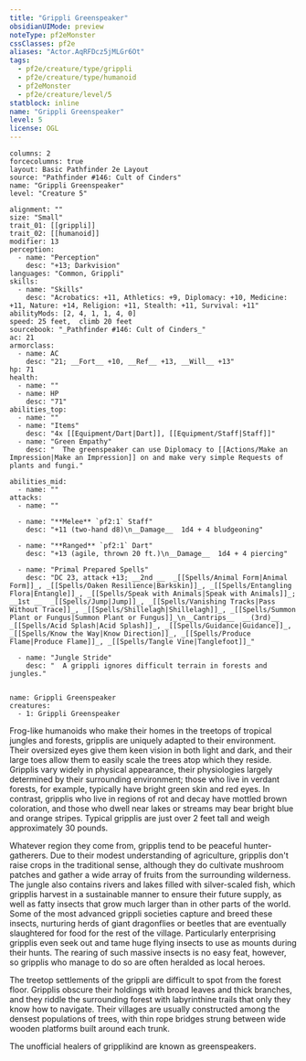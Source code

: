 ```yaml
---
title: "Grippli Greenspeaker"
obsidianUIMode: preview
noteType: pf2eMonster
cssClasses: pf2e
aliases: "Actor.AqRFDcz5jMLGr6Ot" 
tags:
  - pf2e/creature/type/grippli
  - pf2e/creature/type/humanoid
  - pf2eMonster
  - pf2e/creature/level/5
statblock: inline
name: "Grippli Greenspeaker"
level: 5
license: OGL
---
```


```statblock
columns: 2
forcecolumns: true
layout: Basic Pathfinder 2e Layout
source: "Pathfinder #146: Cult of Cinders"
name: "Grippli Greenspeaker"
level: "Creature 5"

alignment: ""
size: "Small"
trait_01: [[grippli]]
trait_02: [[humanoid]]
modifier: 13
perception:
  - name: "Perception"
    desc: "+13; Darkvision"
languages: "Common, Grippli"
skills:
  - name: "Skills"
    desc: "Acrobatics: +11, Athletics: +9, Diplomacy: +10, Medicine: +11, Nature: +14, Religion: +11, Stealth: +11, Survival: +11"
abilityMods: [2, 4, 1, 1, 4, 0]
speed: 25 feet,  climb 20 feet
sourcebook: "_Pathfinder #146: Cult of Cinders_"
ac: 21
armorclass:
  - name: AC
    desc: "21; __Fort__ +10, __Ref__ +13, __Will__ +13"
hp: 71
health:
  - name: ""
  - name: HP
    desc: "71"
abilities_top:
  - name: ""
  - name: "Items"
    desc: "4x [[Equipment/Dart|Dart]], [[Equipment/Staff|Staff]]"
  - name: "Green Empathy"
    desc: "  The greenspeaker can use Diplomacy to [[Actions/Make an Impression|Make an Impression]] on and make very simple Requests of plants and fungi."

abilities_mid:
  - name: ""
attacks:
  - name: ""

  - name: "**Melee** `pf2:1` Staff"
    desc: "+11 (two-hand d8)\n__Damage__  1d4 + 4 bludgeoning"

  - name: "**Ranged** `pf2:1` Dart"
    desc: "+13 (agile, thrown 20 ft.)\n__Damage__  1d4 + 4 piercing"

  - name: "Primal Prepared Spells"
    desc: "DC 23, attack +13; __2nd __  _[[Spells/Animal Form|Animal Form]]_, _[[Spells/Oaken Resilience|Barkskin]]_, _[[Spells/Entangling Flora|Entangle]]_, _[[Spells/Speak with Animals|Speak with Animals]]_; __1st __  _[[Spells/Jump|Jump]]_, _[[Spells/Vanishing Tracks|Pass Without Trace]]_, _[[Spells/Shillelagh|Shillelagh]]_, _[[Spells/Summon Plant or Fungus|Summon Plant or Fungus]]_\n__Cantrips__  __(3rd)__ _[[Spells/Acid Splash|Acid Splash]]_, _[[Spells/Guidance|Guidance]]_, _[[Spells/Know the Way|Know Direction]]_, _[[Spells/Produce Flame|Produce Flame]]_, _[[Spells/Tangle Vine|Tanglefoot]]_"

  - name: "Jungle Stride"
    desc: "  A grippli ignores difficult terrain in forests and jungles."
 
```

```encounter-table
name: Grippli Greenspeaker
creatures:
  - 1: Grippli Greenspeaker
```



Frog-like humanoids who make their homes in the treetops of tropical jungles and forests, gripplis are uniquely adapted to their environment. Their oversized eyes give them keen vision in both light and dark, and their large toes allow them to easily scale the trees atop which they reside. Gripplis vary widely in physical appearance, their physiologies largely determined by their surrounding environment; those who live in verdant forests, for example, typically have bright green skin and red eyes. In contrast, gripplis who live in regions of rot and decay have mottled brown coloration, and those who dwell near lakes or streams may bear bright blue and orange stripes. Typical gripplis are just over 2 feet tall and weigh approximately 30 pounds.

Whatever region they come from, gripplis tend to be peaceful hunter-gatherers. Due to their modest understanding of agriculture, gripplis don't raise crops in the traditional sense, although they do cultivate mushroom patches and gather a wide array of fruits from the surrounding wilderness. The jungle also contains rivers and lakes filled with silver-scaled fish, which gripplis harvest in a sustainable manner to ensure their future supply, as well as fatty insects that grow much larger than in other parts of the world. Some of the most advanced grippli societies capture and breed these insects, nurturing herds of giant dragonflies or beetles that are eventually slaughtered for food for the rest of the village. Particularly enterprising gripplis even seek out and tame huge flying insects to use as mounts during their hunts. The rearing of such massive insects is no easy feat, however, so gripplis who manage to do so are often heralded as local heroes.

The treetop settlements of the grippli are difficult to spot from the forest floor. Gripplis obscure their holdings with broad leaves and thick branches, and they riddle the surrounding forest with labyrinthine trails that only they know how to navigate. Their villages are usually constructed among the densest populations of trees, with thin rope bridges strung between wide wooden platforms built around each trunk.

The unofficial healers of gripplikind are known as greenspeakers.
